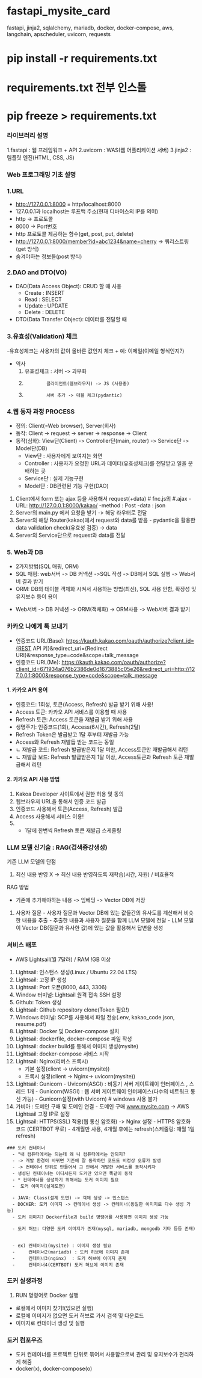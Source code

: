 # fastapi_mysite_card
fastapi, jinja2, sqlalchemy, mariadb, docker, docker-compose, aws,  langchain, apscheduler, uvicorn, requests

# pip install -r requirements.txt
# requirements.txt 전부 인스톨
# pip freeze > requirements.txt

### 라이브러리 설명
1.fastapi : 웹 프레임워크 + API
2.uvicorn : WAS(웹 어플리케이션 서버)
3.jinja2 : 템플릿 엔진(HTML, CSS, JS)

### Web 프로그래밍 기초 설명

### 1.URL
  - http://127.0.0.1:8000 = http/localhost:8000
  - 127.0.0.1과 localhost는 루프백 주소(현재 디바이스의 IP를 의미)
  - http -> 프로토콜
  - 8000 -> Port번호
  - http 프로토콜 제공하는 함수(get, post, put, delete)
  - http://127.0.0.1:8000/member?id=abc1234&name=cherry -> 쿼리스트링(get 방식)
  - 숨겨야하는 정보들(post 방식)

### 2.DAO and DTO(VO)
  - DAO(Data Access Object): CRUD 할 때 사용
      + Create : INSERT
      + Read   : SELECT
      + Update : UPDATE
      + Delete : DELETE
  - DTO(Data Transfer Object): 데이터를 전달할 때

### 3.유효성(Validation) 체크
  -유효성체크는 사용자의 값이 올바른 값인지 체크
    + 예: 이메일(이메일 형식인지?)
  - 역사
    1. 유효성체크 : 서버 -> 과부화
    2.             클라이언트(웹브라우저) -> JS (사용중)
    3.             서버 추가 -> 더블 체크(pydantic)

### 4.웹 동자 과정 PROCESS
  - 정의: Client(=Web browser), Server(회사)
  - 동작: Client -> request -> server -> response -> Client
  - 동작(심화): View단(Client) -> Controller단(main, router) -> Service단 -> Model단(DB)
    + View단 : 사용자에게 보여지는 화면
    + Controller : 사용자가 요청한 URL과 데이터(유효성체크)를 전달받고 일을 분배하는 곳
    + Service단 : 실제 기능구현
    + Model단 : DB관련된 기능 구현(DAO)

  1. Client에서 form 또는 ajax 등을 사용해서 request(+data)   # fnc.js의 #.ajax
    -URL: http://127.0.0.1:8000/kakao/
    -method : Post
    -data : json
  2. Server의 main.py 에서 요청을 받기 -> 해당 라우터로 전달
  3. Server의 해당 Router(kakao)에서 request와 data를 받음
    - pydantic을 활용한 data validation check(유효성 검증) -> data
  4. Server의 Service단으로 request와 data를 전달  

### 5. Web과 DB
- 2가지방법(SQL 매핑, ORM)
- SQL 매핑: web서버 -> DB 커넥션 ->SQL 작성 -> DB에서 SQL 실행 -> Web서버 결과 받기
- ORM: DB의 테이블 객체화 시켜서 사용하는 방법(최신), SQL 사용 안함, 확장성 및 유지보수 등이 용이
 + Web서버 -> DB 커넥션 -> ORM(객체화) -> ORM사용 -> Web서버 결과 받기

 
### 카카오 나에게 톡 보내기
- 인증코드 URL(Base): https://kauth.kakao.com/oauth/authorize?client_id={REST API 키}&redirect_uri={Redirect URI}&response_type=code&scope=talk_message
- 인증코드 URL(Me): https://kauth.kakao.com/oauth/authorize?client_id=671934a076b2386de0d1673885c05e26&redirect_uri=http://127.0.0.1:8000&response_type=code&scope=talk_message

#### 1. 카카오 API 용어
- 인증코드: 1회성, 토큰(Access, Refresh)
  발급 받기 위해 사용!
- Access 토큰: 카카오 API 서비스를 이용할 때 사용
- Refresh 토큰: Access 토큰을 재발급 받기 위해 사용
- 생명주기: 인증코드(1회), Access(6시간), Refresh(2달)
- Refresh Token은 발급받고 1달 후부터 재발급 가능
- Access와 Refresh 재발듭 받는 코드는 동일
-   ㄴ 재발급 코드: Refresh 발급받은지 1달 미만, Access토큰만 재발급해서 리턴
-   ㄴ 재발급 보드: Refresh 발급받은지 1달 이상, Access토큰과 Refresh 토큰 재발급해서 리턴

#### 2. 카카오 API 사용 방법
1. Kakoa Developer 사이트에서 권한 허용 및 동의
2. 웹브라우저 URL을 통해서 인증 코드 발급
3. 인증코드 사용해서 토큰(Access, Refresh) 발급
4. Access 사용해서 서비스 이용!
5. + 1달에 한번씩 Refresh 토큰 재발급 스케줄링


### LLM 모델 신기술 : RAG(검색증강생성)

기존 LLM 모델의 단점
  1. 최신 내용 반영 X -> 최신 내용 반영하도록 재학습(시간, 자원) / 비효율적

RAG 방법
  + 기존에 추가해야하는 내용 -> 임베딩 -> Vector DB에 저장
  1. 사용자 질문
    - 사용자 질문과 Vector DB에 있는 값들간의 유사도를 계산해서 비슷한 내용을 추출
    - 추출한 내용과 사용자 질문을 함께 LLM 모델에 전달
    - LLM 모델이 Vector DB(질문과 유사한 값)에 있는 값을 활용해서 답변을 생성

### 서비스 배포
  - AWS Lightsail(월 7달러) / RAM !GB 이상

  1. Lightsail: 인스턴스 생성(Linux / Ubuntu 22.04 LTS)
  2. Lightsail: 고정 IP 생성
  3. Lightsail: Port 오픈(8000, 443, 3306)
  4. Window 터미널: Lightsail 원격 접속 SSH 설정
  5. Github: Token 생성
  6. Lightsail: Github repository clone(Token 필요!)
  7. Windows 터미널: SCP를 사용해서 파일 전송(.env, kakao_code.json, resume.pdf)
  8. Lightsail: Docker 및 Docker-compose 설치
  9. Lightsail: dockerfile, docker-compose 파일 작성
  10. Lightsail: docker build를 통해서 이미지 생성(mysite)
  11. Lightsail: docker-compose 서비스 시작
  12. Lightsail: Nginx(리버스 프록시) 
      - 기본 설정(client -> uvicorn(mysite))
      - 프록시 설정(client -> Nginx-> uvicorn(mysite))
  13. Lightsail: Gunicorn
    - Uvicorn(ASGI) : 비동기 서버 게이트웨이 인터페이스 , 스레드 1개
    - Gunicorn(WSGI) : 웹 서버 게이트웨이 인터페이스(다수의 네트워크 통신 가능)
    - Gunicorn설정(with Uvicorn) # windows 사용 불가
  14. 가비아 : 도메인 구매 및 도메인 연결
    - 도메인 구매 www.mysite.com -> AWS Lightsail 고정 IP로 설정
  15. Lightsail: HTTPS(SSL) 적용(웹 통신 암호화) -> Nginx 설정
    - HTTPS 암호화 코드 (CERTBOT 무료)
    - 4개월만 사용, 4개월 후에는 refresh(스케줄링: 매월 1일 refresh)


    ### 도커 컨테이너
      - "내 컴퓨터에서는 되는데 왜 니 컴퓨터에서는 안되지?
      - -> 개발 환경이 바뀌면 기존에 잘 동작하던 코드도 비정상 오류가 발생
      - -> 컨테이너 단위로 만들어서 그 안에서 개발한 서비스를 동작시키자
      - 생성된 컨테이너는 어디서든지 도커만 있으면 똑같이 동작
      - * 컨테이너를 생성하기 위해서는 도커 이미지 필요
      -  도커 이미지(설계도면)

      - JAVA: Class(설계 도면) -> 객체 생성 -> 인스턴스
      - DOCKER: 도커 이미지 -> 컨테이너 생성 -> 컨테이너(동일한 이미지로 다수 생성 가능)
      - 도커 이미지? Dockerfile과 build 명령어를 사용하면 이미지 생성 가능

      - 도커 허브: 다양한 도커 이미지가 존재(mysql, mariadb, mongodb 기타 등등 존재)


      - ex) 컨테이너1(mysite) : 이미지 생성 필요
      -     컨테이너2(mariadb) : 도커 허브에 이미지 존재
      -     컨테이너3(nginx)  : 도커 허브에 이미지 존재
      -     컨테이너4(CERTBOT) 도커 허브에 이미지 존재

### 도커 실생과정
1. RUN 명령어로 Docker 실행
  - 로컬에서 이미지 찾기!(있으면 실행)
  - 로컬에 이미지가 없으면 도커 허브로 가서 검색 및 다운로드
  - 이미지로 컨테이너 생성 및 실행

### 도커 컴포우즈
  - 도커 컨테이너를 프로젝트 단위로 묶어서 사용함으로써 관리 및 유지보수가 편리하게 해줌
  - docker(x), docker-compose(o)    














